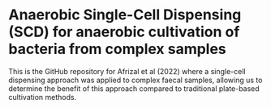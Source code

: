 # Anaerobic Single-Cell Dispensing (SCD) for anaerobic cultivation of bacteria from complex samples


This is the GitHub repository for Afrizal et al (2022) where a single-cell dispensing approach was applied to complex faecal samples, allowing us to determine the benefit of this approach compared to traditional plate-based cultivation methods.
